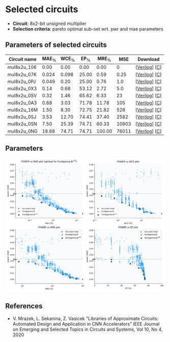 
Selected circuits
===================
 - **Circuit**: 8x2-bit unsigned multiplier
 - **Selection criteria**: pareto optimal sub-set wrt. pwr and mae parameters

Parameters of selected circuits
----------------------------

| Circuit name | MAE<sub>%</sub> | WCE<sub>%</sub> | EP<sub>%</sub> | MRE<sub>%</sub> | MSE | Download |
| --- |  --- | --- | --- | --- | --- | --- | 
| mul8x2u_106 | 0.00 | 0.00 | 0.00 | 0.00 | 0 |  [[Verilog](mul8x2u_106.v)]  [[C](mul8x2u_106.c)] |
| mul8x2u_07K | 0.024 | 0.098 | 25.00 | 0.59 | 0.25 |  [[Verilog](mul8x2u_07K.v)]  [[C](mul8x2u_07K.c)] |
| mul8x2u_0PJ | 0.049 | 0.20 | 25.00 | 0.76 | 1.0 |  [[Verilog](mul8x2u_0PJ.v)]  [[C](mul8x2u_0PJ.c)] |
| mul8x2u_0X3 | 0.14 | 0.68 | 53.12 | 2.72 | 5.0 |  [[Verilog](mul8x2u_0X3.v)]  [[C](mul8x2u_0X3.c)] |
| mul8x2u_0SV | 0.32 | 1.46 | 65.62 | 6.33 | 23 |  [[Verilog](mul8x2u_0SV.v)]  [[C](mul8x2u_0SV.c)] |
| mul8x2u_0A3 | 0.68 | 3.03 | 71.78 | 11.78 | 105 |  [[Verilog](mul8x2u_0A3.v)]  [[C](mul8x2u_0A3.c)] |
| mul8x2u_16M | 1.50 | 8.30 | 72.75 | 21.82 | 528 |  [[Verilog](mul8x2u_16M.v)]  [[C](mul8x2u_16M.c)] |
| mul8x2u_0SJ | 3.53 | 12.70 | 74.41 | 37.40 | 2582 |  [[Verilog](mul8x2u_0SJ.v)]  [[C](mul8x2u_0SJ.c)] |
| mul8x2u_0SN | 7.50 | 25.39 | 74.71 | 60.33 | 10903 |  [[Verilog](mul8x2u_0SN.v)]  [[C](mul8x2u_0SN.c)] |
| mul8x2u_0NG | 18.68 | 74.71 | 74.71 | 100.00 | 76011 |  [[Verilog](mul8x2u_0NG.v)]  [[C](mul8x2u_0NG.c)] |
    
Parameters
--------------
![Parameters figure](fig.png)

References
--------------
   - V. Mrazek, L. Sekanina, Z. Vasicek "Libraries of Approximate Circuits: Automated Design and Application in CNN Accelerators" IEEE Journal on Emerging and Selected Topics in Circuits and Systems, Vol 10, No 4, 2020

             